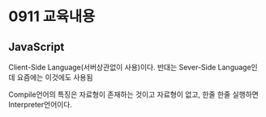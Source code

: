 # 0911 교육내용
## JavaScript
 Client-Side Language(서버상관없이 사용)이다. 반대는 Sever-Side Language인데 요즘에는 이것에도 사용됨</br>
 
 Compile언어의 특징은 자료형이 존재하는 것이고 자료형이 없고, 한줄 한줄 실행하면 Interpreter언어이다.</br>
 
 



 
